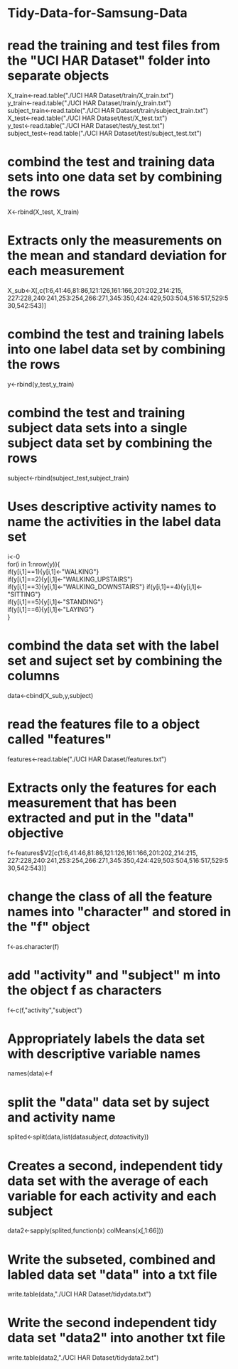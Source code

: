 Tidy-Data-for-Samsung-Data
==========================
# read the training and test files from the "UCI HAR Dataset" folder into separate objects 
X_train<-read.table("./UCI HAR Dataset/train/X_train.txt")	
y_train<-read.table("./UCI HAR Dataset/train/y_train.txt")	
subject_train<-read.table("./UCI HAR Dataset/train/subject_train.txt")	
X_test<-read.table("./UCI HAR Dataset/test/X_test.txt")			
y_test<-read.table("./UCI HAR Dataset/test/y_test.txt")		
subject_test<-read.table("./UCI HAR Dataset/test/subject_test.txt")

# combind the test and training data sets into one data set by combining the rows #
X<-rbind(X_test, X_train)

# Extracts only the measurements on the mean and standard deviation for each measurement #
X_sub<-X[,c(1:6,41:46,81:86,121:126,161:166,201:202,214:215, 227:228,240:241,253:254,266:271,345:350,424:429,503:504,516:517,529:530,542:543)]

# combind the test and training labels into one label data set by combining the rows #
y<-rbind(y_test,y_train)

# combind the test and training subject data sets into a single subject data set by combining the rows #
subject<-rbind(subject_test,subject_train)

# Uses descriptive activity names to name the activities in the label data set #
i<-0	
for(i in 1:nrow(y)){	
	if(y[i,1]==1){y[i,1]<-"WALKING"}	
	if(y[i,1]==2){y[i,1]<-"WALKING_UPSTAIRS"}	
	if(y[i,1]==3){y[i,1]<-"WALKING_DOWNSTAIRS"}	
	if(y[i,1]==4){y[i,1]<-"SITTING"}	
	if(y[i,1]==5){y[i,1]<-"STANDING"}	
	if(y[i,1]==6){y[i,1]<-"LAYING"}		
}

# combind the data set with the label set and suject set by combining the columns #
data<-cbind(X_sub,y,subject)

# read the features file to a object called "features" #
features<-read.table("./UCI HAR Dataset/features.txt")

# Extracts only the features for each measurement that has been extracted and put in the "data" objective #
f<-features$V2[c(1:6,41:46,81:86,121:126,161:166,201:202,214:215, 227:228,240:241,253:254,266:271,345:350,424:429,503:504,516:517,529:530,542:543)]

# change the class of all the feature names into "character" and stored in the "f" object #
f<-as.character(f)

# add "activity" and "subject" m into the object f as characters #
f<-c(f,"activity","subject")

# Appropriately labels the data set with descriptive variable names #
names(data)<-f

# split the "data" data set by suject and activity name #
splited<-split(data,list(data$subject,data$activity))

# Creates a second, independent tidy data set with the average of each variable for each activity and each subject #
data2<-sapply(splited,function(x) colMeans(x[,1:66]))

# Write the subseted, combined and labled data set "data" into a txt file #
write.table(data,"./UCI HAR Dataset/tidydata.txt")

# Write the second independent tidy data set "data2" into another txt file #
write.table(data2,"./UCI HAR Dataset/tidydata2.txt")
